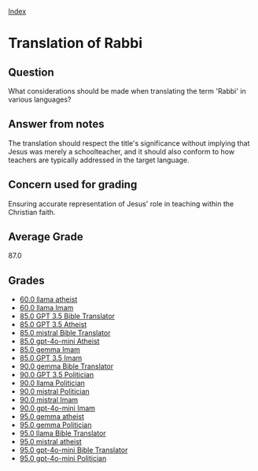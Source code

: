 
[Index](../index.md)
# Translation of Rabbi
## Question
What considerations should be made when translating the term 'Rabbi' in various languages?

## Answer from notes
The translation should respect the title's significance without implying that Jesus was merely a schoolteacher, and it should also conform to how teachers are typically addressed in the target language.

## Concern used for grading
Ensuring accurate representation of Jesus' role in teaching within the Christian faith.

## Average Grade
87.0

## Grades
 * [60.0 llama atheist](../answers/llama_atheist/Translation_of_Rabbi.md)
 * [60.0 llama Imam](../answers/llama_Imam/Translation_of_Rabbi.md)
 * [85.0 GPT 3.5 Bible Translator](../answers/GPT_3.5_Bible_Translator/Translation_of_Rabbi.md)
 * [85.0 GPT 3.5 Atheist](../answers/GPT_3.5_Atheist/Translation_of_Rabbi.md)
 * [85.0 mistral Bible Translator](../answers/mistral_Bible_Translator/Translation_of_Rabbi.md)
 * [85.0 gpt-4o-mini Atheist](../answers/gpt-4o-mini_Atheist/Translation_of_Rabbi.md)
 * [85.0 gemma Imam](../answers/gemma_Imam/Translation_of_Rabbi.md)
 * [85.0 GPT 3.5 Imam](../answers/GPT_3.5_Imam/Translation_of_Rabbi.md)
 * [90.0 gemma Bible Translator](../answers/gemma_Bible_Translator/Translation_of_Rabbi.md)
 * [90.0 GPT 3.5 Politician](../answers/GPT_3.5_Politician/Translation_of_Rabbi.md)
 * [90.0 llama Politician](../answers/llama_Politician/Translation_of_Rabbi.md)
 * [90.0 mistral Politician](../answers/mistral_Politician/Translation_of_Rabbi.md)
 * [90.0 mistral Imam](../answers/mistral_Imam/Translation_of_Rabbi.md)
 * [90.0 gpt-4o-mini Imam](../answers/gpt-4o-mini_Imam/Translation_of_Rabbi.md)
 * [95.0 gemma atheist](../answers/gemma_atheist/Translation_of_Rabbi.md)
 * [95.0 gemma Politician](../answers/gemma_Politician/Translation_of_Rabbi.md)
 * [95.0 llama Bible Translator](../answers/llama_Bible_Translator/Translation_of_Rabbi.md)
 * [95.0 mistral atheist](../answers/mistral_atheist/Translation_of_Rabbi.md)
 * [95.0 gpt-4o-mini Bible Translator](../answers/gpt-4o-mini_Bible_Translator/Translation_of_Rabbi.md)
 * [95.0 gpt-4o-mini Politician](../answers/gpt-4o-mini_Politician/Translation_of_Rabbi.md)
